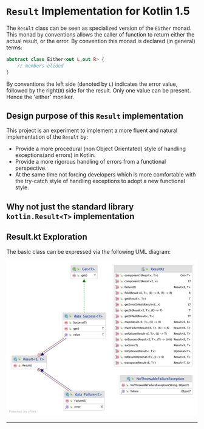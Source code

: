 # `Result` Implementation for Kotlin 1.5

The `Result` class can be seen as specialized version of the `Either` monad. This monad by conventions allows the caller of function to return either the actual result, or the error. By convention this monad is declared (in general) terms:

```kotlin
abstract class Either<out L,out R> {
    // members elided
}
```

By conventions the left side (denoted by `L`) indicates the error value, followed by the right(`R`) side for the result. Only one value can be present. Hence the 'either' moniker.

## Design purpose of this `Result` implementation

This project is an experiment to implement a more fluent and natural implementation of the `Result` by:

- Provide a more procedural (non Object Orientated) style of handling exceptions(and errors) in Kotlin.
- Provide a more rigorous handling of errors from a functional perspective.
- At the same time not forcing developers which is more comfortable with the try-catch style of handling exceptions to adopt a new functional style.

## Why not just the standard library `kotlin.Result<T>` implementation

## Result.kt Exploration

The basic class can be expressed via the following UML diagram:

![uml](results-kt.png)

---
